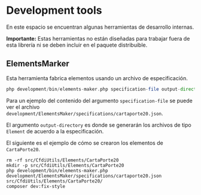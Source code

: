 # Development tools

En este espacio se encuentran algunas herramientas de desarrollo internas.

**Importante:** Estas herramientas no están diseñadas para trabajar fuera de esta librería ni se deben
incluir en el paquete distribuible.

## ElementsMarker

Esta herramienta fabrica elementos usando un archivo de especificación.

```php
php development/bin/elements-maker.php specification-file output-directory
```

Para un ejemplo del contenido del argumento `specification-file` se puede ver el archivo
`development/ElementsMaker/specifications/cartaporte20.json`.

El argumento `output-directory` es donde se generarán los archivos de tipo `Element` de acuerdo a la especificación.

El siguiente es el ejemplo de cómo se crearon los elementos de `CartaPorte20`.

```shell
rm -rf src/CfdiUtils/Elements/CartaPorte20
mkdir -p src/CfdiUtils/Elements/CartaPorte20
php development/bin/elements-maker.php development/ElementsMaker/specifications/cartaporte20.json src/CfdiUtils/Elements/CartaPorte20/
composer dev:fix-style
```
